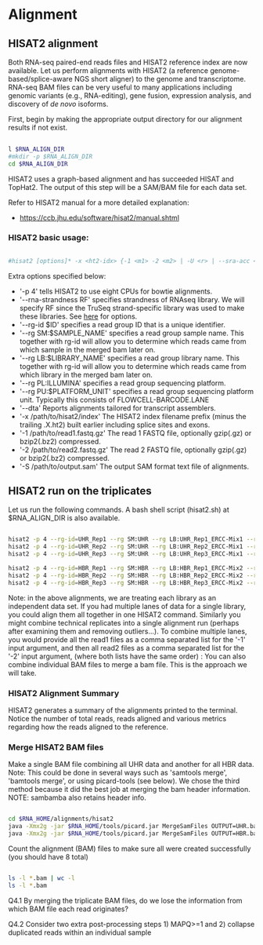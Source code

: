 # Alignment

## HISAT2 alignment
Both RNA-seq paired-end reads files and HISAT2 reference index are now available. Let us perform alignments with HISAT2 (a reference genome-based/splice-aware NGS short aligner) to the genome and transcriptome. RNA-seq BAM files can be very useful to many applications including genomic variants (e.g., RNA-editing), gene fusion, expression analysis, and discovery of *de novo* isoforms.  

First, begin by making the appropriate output directory for our alignment results if not exist.

```bash
 
l $RNA_ALIGN_DIR
#mkdir -p $RNA_ALIGN_DIR
cd $RNA_ALIGN_DIR

```

HISAT2 uses a graph-based alignment and has succeeded HISAT and TopHat2. The output of this step will be a SAM/BAM file for each data set.

Refer to HISAT2 manual for a more detailed explanation:

* https://ccb.jhu.edu/software/hisat2/manual.shtml

### HISAT2 basic usage:

```bash

#hisat2 [options]* -x <ht2-idx> {-1 <m1> -2 <m2> | -U <r> | --sra-acc <SRA accession number>} [-S <sam>]

```

Extra options specified below:

* '-p 4' tells HISAT2 to use eight CPUs for bowtie alignments.
* '--rna-strandness RF' specifies strandness of RNAseq library. We will specify RF since the TruSeq strand-specific library was used to make these libraries. See <a href="https://github.com/griffithlab/rnaseq_tutorial/blob/master/manuscript/supplementary_tables/supplementary_table_5.md">here</a> for options.
* '--rg-id $ID' specifies a read group ID that is a unique identifier.
* '--rg SM:$SAMPLE_NAME' specifies a read group sample name. This together with rg-id will allow you to determine which reads came from which sample in the merged bam later on.
* '--rg LB:$LIBRARY_NAME' specifies a read group library name. This together with rg-id will allow you to determine which reads came from which library in the merged bam later on.
* '--rg PL:ILLUMINA' specifies a read group sequencing platform.
* '--rg PU:$PLATFORM_UNIT' specifies a read group sequencing platform unit.  Typically this consists of FLOWCELL-BARCODE.LANE
* '--dta' Reports alignments tailored for transcript assemblers.
* '-x /path/to/hisat2/index' The HISAT2 index filename prefix (minus the trailing .X.ht2) built earlier including splice sites and exons.
* '-1 /path/to/read1.fastq.gz' The read 1 FASTQ file, optionally gzip(.gz) or bzip2(.bz2) compressed.
* '-2 /path/to/read2.fastq.gz' The read 2 FASTQ file, optionally gzip(.gz) or bzip2(.bz2) compressed.
* '-S /path/to/output.sam' The output SAM format text file of alignments.

## HISAT2 run on the triplicates
Let us run the following commands. A bash shell script (hisat2.sh) at $RNA_ALIGN_DIR is also available.
```bash

hisat2 -p 4 --rg-id=UHR_Rep1 --rg SM:UHR --rg LB:UHR_Rep1_ERCC-Mix1 --rg PL:ILLUMINA --rg PU:CXX1234-ACTGAC.1 -x $RNA_REF_INDEX --dta --rna-strandness RF -1 $RNA_DATA_TRIM_DIR/UHR_Rep1_ERCC-Mix1_Build37-ErccTranscripts-chr22.read1.fastq.gz -2 $RNA_DATA_TRIM_DIR/UHR_Rep1_ERCC-Mix1_Build37-ErccTranscripts-chr22.read2.fastq.gz | samtools sort -o ./UHR_Rep1.bam
hisat2 -p 4 --rg-id=UHR_Rep2 --rg SM:UHR --rg LB:UHR_Rep2_ERCC-Mix1 --rg PL:ILLUMINA --rg PU:CXX1234-TGACAC.1 -x $RNA_REF_INDEX --dta --rna-strandness RF -1 $RNA_DATA_TRIM_DIR/UHR_Rep2_ERCC-Mix1_Build37-ErccTranscripts-chr22.read1.fastq.gz -2 $RNA_DATA_TRIM_DIR/UHR_Rep2_ERCC-Mix1_Build37-ErccTranscripts-chr22.read2.fastq.gz | samtools sort -o ./UHR_Rep2.bam
hisat2 -p 4 --rg-id=UHR_Rep3 --rg SM:UHR --rg LB:UHR_Rep3_ERCC-Mix1 --rg PL:ILLUMINA --rg PU:CXX1234-CTGACA.1 -x $RNA_REF_INDEX --dta --rna-strandness RF -1 $RNA_DATA_TRIM_DIR/UHR_Rep3_ERCC-Mix1_Build37-ErccTranscripts-chr22.read1.fastq.gz -2 $RNA_DATA_TRIM_DIR/UHR_Rep3_ERCC-Mix1_Build37-ErccTranscripts-chr22.read2.fastq.gz | samtools sort -o ./UHR_Rep3.bam

hisat2 -p 4 --rg-id=HBR_Rep1 --rg SM:HBR --rg LB:HBR_Rep1_ERCC-Mix2 --rg PL:ILLUMINA --rg PU:CXX1234-TGACAC.1 -x $RNA_REF_INDEX --dta --rna-strandness RF -1 $RNA_DATA_TRIM_DIR/HBR_Rep1_ERCC-Mix2_Build37-ErccTranscripts-chr22.read1.fastq.gz -2 $RNA_DATA_TRIM_DIR/HBR_Rep1_ERCC-Mix2_Build37-ErccTranscripts-chr22.read2.fastq.gz | samtools sort -o ./HBR_Rep1.bam
hisat2 -p 4 --rg-id=HBR_Rep2 --rg SM:HBR --rg LB:HBR_Rep2_ERCC-Mix2 --rg PL:ILLUMINA --rg PU:CXX1234-GACACT.1 -x $RNA_REF_INDEX --dta --rna-strandness RF -1 $RNA_DATA_TRIM_DIR/HBR_Rep2_ERCC-Mix2_Build37-ErccTranscripts-chr22.read1.fastq.gz -2 $RNA_DATA_TRIM_DIR/HBR_Rep2_ERCC-Mix2_Build37-ErccTranscripts-chr22.read2.fastq.gz | samtools sort -o ./HBR_Rep2.bam
hisat2 -p 4 --rg-id=HBR_Rep3 --rg SM:HBR --rg LB:HBR_Rep3_ERCC-Mix2 --rg PL:ILLUMINA --rg PU:CXX1234-ACACTG.1 -x $RNA_REF_INDEX --dta --rna-strandness RF -1 $RNA_DATA_TRIM_DIR/HBR_Rep3_ERCC-Mix2_Build37-ErccTranscripts-chr22.read1.fastq.gz -2 $RNA_DATA_TRIM_DIR/HBR_Rep3_ERCC-Mix2_Build37-ErccTranscripts-chr22.read2.fastq.gz | samtools sort -o ./HBR_Rep3.bam

```

Note: in the above alignments, we are treating each library as an independent data set. If you had multiple lanes of data for a single library, you could align them all together in one HISAT2 command. Similarly you might combine technical replicates into a single alignment run (perhaps after examining them and removing outliers...). To combine multiple lanes, you would provide all the read1 files as a comma separated list for the '-1' input argument, and then all read2 files as a comma separated list for the '-2' input argument, (where both lists have the same order) :
You can also combine individual BAM files to merge a bam file. This is the approach we will take.

### HISAT2 Alignment Summary

HISAT2 generates a summary of the alignments printed to the terminal. Notice the number of total reads, reads aligned and various metrics regarding how the reads aligned to the reference.

### Merge HISAT2 BAM files

Make a single BAM file combining all UHR data and another for all HBR data. Note: This could be done in several ways such as 'samtools merge', 'bamtools merge', or using picard-tools (see below). We chose the third method because it did the best job at merging the bam header information. NOTE: sambamba also retains header info.

```bash

cd $RNA_HOME/alignments/hisat2
java -Xmx2g -jar $RNA_HOME/tools/picard.jar MergeSamFiles OUTPUT=UHR.bam INPUT=UHR_Rep1.bam INPUT=UHR_Rep2.bam INPUT=UHR_Rep3.bam
java -Xmx2g -jar $RNA_HOME/tools/picard.jar MergeSamFiles OUTPUT=HBR.bam INPUT=HBR_Rep1.bam INPUT=HBR_Rep2.bam INPUT=HBR_Rep3.bam

```

Count the alignment (BAM) files to make sure all were created successfully (you should have 8 total)

```bash

ls -l *.bam | wc -l
ls -l *.bam

```
Q4.1 By merging the triplicate BAM files, do we lose the information from which BAM file each read originates?

Q4.2 Consider two extra post-processing steps 1) MAPQ>=1 and 2) collapse duplicated reads within an individual sample 
